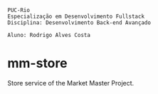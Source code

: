 ```
PUC-Rio
Especialização em Desenvolvimento Fullstack
Disciplina: Desenvolvimento Back-end Avançado

Aluno: Rodrigo Alves Costa
```

# mm-store
Store service of the Market Master Project.
